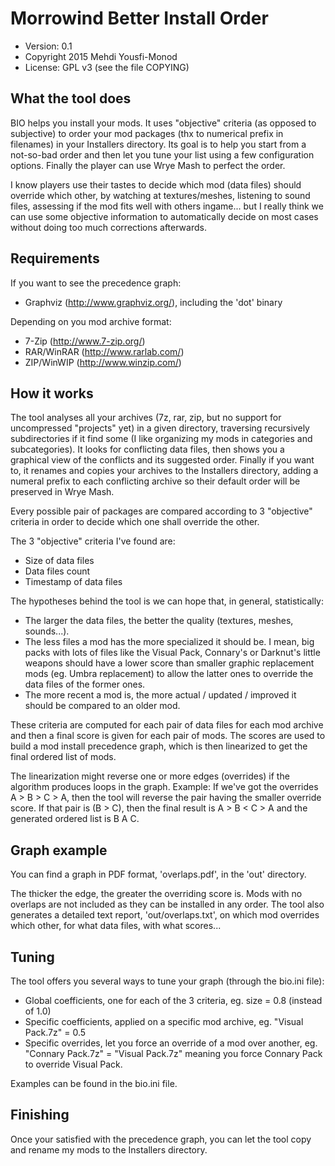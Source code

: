 Morrowind Better Install Order
==============================

* Version: 0.1
* Copyright 2015 Mehdi Yousfi-Monod
* License: GPL v3 (see the file COPYING)

What the tool does
------------------

BIO helps you install your mods. It uses "objective" criteria (as opposed to subjective) to order your mod packages (thx to numerical prefix in filenames) in your Installers directory. Its goal is to help you start from a not-so-bad order and then let you tune your list using a few configuration options. Finally the player can use Wrye Mash to perfect the order.

I know players use their tastes to decide which mod (data files) should override which other, by watching at textures/meshes, listening to sound files, assessing if the mod fits well with others ingame... but I really think we can use some objective information to automatically decide on most cases without doing too much corrections afterwards.

Requirements
------------

If you want to see the precedence graph:

- Graphviz (http://www.graphviz.org/), including the 'dot' binary

Depending on you mod archive format:

- 7-Zip (http://www.7-zip.org/)
- RAR/WinRAR (http://www.rarlab.com/)
- ZIP/WinWIP (http://www.winzip.com/)

How it works
------------

The tool analyses all your archives (7z, rar, zip, but no support for uncompressed "projects" yet) in a given directory, traversing recursively subdirectories if it find some (I like organizing my mods in categories and subcategories).
It looks for conflicting data files, then shows you a graphical view of the conflicts and its suggested order. Finally if you want to, it renames and copies your archives to the Installers directory, adding a numeral prefix to each conflicting archive so their default order will be preserved in Wrye Mash.

Every possible pair of packages are compared according to 3 "objective" criteria in order to decide which one shall override the other.

The 3 "objective" criteria I've found are:
- Size of data files
- Data files count
- Timestamp of data files

The hypotheses behind the tool is we can hope that, in general, statistically:
- The larger the data files, the better the quality (textures, meshes, sounds...).
- The less files a mod has the more specialized it should be. I mean, big packs with lots of files like the Visual Pack, Connary's or Darknut's little weapons should have a lower score than smaller graphic replacement mods (eg. Umbra replacement) to allow the latter ones to override the data files of the former ones.
- The more recent a mod is, the more actual / updated / improved it should be compared to an older mod.

These criteria are computed for each pair of data files for each mod archive and then a final score is given for each pair of mods. The scores are used to build a mod install precedence graph, which is then linearized to get the final ordered list of mods.

The linearization might reverse one or more edges (overrides) if the algorithm produces loops in the graph.
Example: If we've got the overrides A > B > C > A, then the tool will reverse the pair having the smaller override score.
If that pair is (B > C), then the final result is A > B < C > A and the generated ordered list is B A C.

Graph example
-------------

You can find a graph in PDF format, 'overlaps.pdf', in the 'out' directory.

The thicker the edge, the greater the overriding score is.
Mods with no overlaps are not included as they can be installed in any order.
The tool also generates a detailed text report, 'out/overlaps.txt', on which mod overrides which other, for what data files, with what scores...

Tuning
------

The tool offers you several ways to tune your graph (through the bio.ini file):
- Global coefficients, one for each of the 3 criteria, eg. size = 0.8 (instead of 1.0)
- Specific coefficients, applied on a specific mod archive, eg. "Visual Pack.7z" = 0.5
- Specific overrides, let you force an override of a mod over another, eg. "Connary Pack.7z" = "Visual Pack.7z" meaning you force Connary Pack to override Visual Pack.

Examples can be found in the bio.ini file.

Finishing
---------

Once your satisfied with the precedence graph, you can let the tool copy and rename my mods to the Installers directory.

